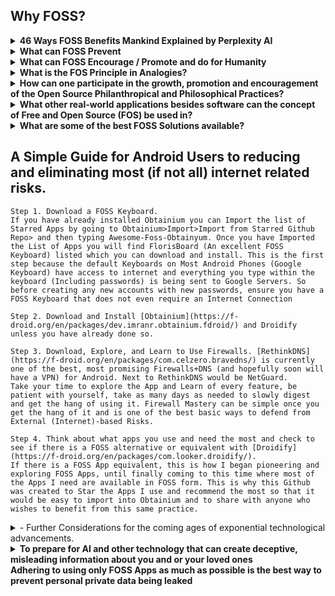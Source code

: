 ## Why FOSS?
<details><summary><b>
46 Ways FOSS Benefits Mankind Explained by Perplexity AI
</b></summary>
<details><summary>
	Free and Open Source Software (FOSS), benefits mankind in various ways</summary>
	<details><summary><b>
		1. Transparency
	</summary></b>
			Open-source software provides absolute visibility of its code, fostering trust and stability for long-term projects
	</details>
	<details><summary><b>
		2. Flexibility
	</b></summary>
			Users can adapt the software to their needs and make changes, enhancing its functionalities
	</details>
	<details><summary><b>
		3. Community Collaboration
	</b></summary>
			The power of open-source communities allows for efficient team collaboration, leading to enhanced functionalities and security
	</details>
	<details><summary><b>
		4. Attracting Talent
	</summary></b>
			Organizations using open-source software can attract better talent and provide opportunities for developers to learn and advance in their careers
	</details>
	<details><summary><b>
		5. Cost-Efficiency
	</b></summary>
			Open-source software is often free or cheaper than proprietary software, saving on licensing, maintenance fees, and hardware costs
	</details>  
	<details><summary><b>
		6. Potential for Maximum Agility
	</b></summary>
			Open-source software allows for multiple collaborators to solve problems such as bug fixes, security vulnerabilities, and continuous updates at the speed limited to the number of total programmers around the world as well as support by the community, promoting agility in businesses and development.
	</details>
	<details><summary><b>
		7. Enhanced Security
	</b></summary>
			While not inherently more secure, open-source software's security is enhanced in a multifaceted approach.
	</summary>		
		<details><summary><b>		
			* Transparency and Code Inspection
		</summary></b>
			One of the fundamental ways FOSS enhances security is through   
			transparency. The open nature of the code allows users to inspect it for vulnerabilities, ensuring that any security issues can be identified and addressed promptly
		</details><details><summary><b>
			* Community Collaboration
		</summary></b>
			FOSS thrives on community collaboration, with developers worldwide contributing to the improvement and security of open-source projects. This collective effort results in a diverse set of eyes scrutinizing the code, leading to quicker identification and resolution of security vulnerabilities
		</details><details><summary><b>
			* EU-FOSSA Initiative
		</summary></b>
			Initiatives like the EU-FOSSA project demonstrate a proactive approach to enhancing the security of critical open-source software used by European institutions. Through bug bounty programs, hackathons, and engagement with developer communities, the EU-FOSSA initiative aims to identify and fix major security vulnerabilities in widely used open-source software
		</details><details><summary><b>
			* Bug Bounty Programs
		</summary></b>
			FOSS projects often implement bug bounty programs that financially reward ethical hackers for discovering and fixing bugs. This incentivizes security researchers to actively search for vulnerabilities in open-source software, leading to improved overall security
		</details><details><summary><b>
			* Engagement with Developer Communities
		</summary></b>
				By engaging with developer communities, FOSS projects ensure that
				security best practices are followed throughout the development process. This collaborative approach helps maintain high standards of security within open-source software ecosystems
		</details><details><summary><b>
			* Security Through Transparency
		</summary></b>
				The "many eyes" theory of open source emphasizes that the more people scrutinize the code, the more likely it is to be secure. This transparency allows for continuous improvement and scrutiny by a broad community, enhancing the overall security posture of open-source software.
		</details><details><summary><b>
			* Security Audits
		</summary></b>
				FOSS projects often undergo security audits conducted by independent experts or organizations specializing in cybersecurity. These audits help identify vulnerabilities, assess risks, and recommend security enhancements to ensure the software's integrity.
		</details><details><summary><b>
			* Timely Security Updates
		</summary></b>
				The open-source community is known for its rapid response to security vulnerabilities. When a security issue is identified, developers work quickly to release patches and updates to address the vulnerability, minimizing the risk of exploitation.
		</details><details><summary><b>
			* Secure Development Practices
		</summary></b>
				FOSS projects emphasize secure development practices, such as code reviews, threat modeling, and secure coding guidelines. By integrating security into the development lifecycle, open-source software can proactively address potential vulnerabilities.
		</details><details><summary><b>
			* Encryption Standards
		</summary></b>
				Many FOSS projects implement strong encryption standards to protect data confidentiality and integrity. By leveraging robust encryption algorithms and protocols, open-source software enhances data security and privacy for users.
		</details><details><summary><b>
			* Compliance with Security Standards
		</summary></b>
				Open-source software often adheres to industry security standards and best practices, ensuring that the software meets stringent security requirements. Compliance with standards enhances the overall security posture of FOSS projects.
		</details><details><summary><b>
			* Security-focused Communities
		</summary></b>
				Some FOSS projects have dedicated security-focused communities or
				working groups that focus specifically on identifying and security issues. These communities collaborate to enhance the security of the software through continuous monitoring and
				improvement.
				</details>
		</details><details><summary><b>
    8. Economic Advantages
</summary></b>
        Embracing open source leads to economic benefits like code reuse,   
        sharing programming costs, quality employment opportunities, and value  
        creation available to the public  
</details><details><summary><b>
    9. Innovation
</summary></b>
        Open-source software encourages innovation by allowing developers to   
        build upon existing projects, leading to the creation of new and  
        improved technologies.
</details><details><summary><b>
    10. Education
</summary></b>  
        FOSS provides a valuable resource for educational institutions, enabling students to study, modify, and contribute to real-world software projects, enhancing their skills and knowledge.
</details><details><summary><b>
	11. Global Reach
</summary></b>
		Open-source software transcends geographical boundaries, making technology accessible to a global audience and fostering digital inclusion.  
</details><details><summary><b>
	12. Sustainability
</summary></b>
		By promoting the reuse of code and collaborative development,   
		open-source software contributes to environmental sustainability by  
		reducing duplication of efforts and resources.  
</details><details><summary><b>
	13. Interoperability
</summary></b>
		Open-source software often adheres to open standards, promoting   
		interoperability between different systems and software applications.  
</details><details><summary><b>
	14. Empowerment
</summary></b>
		FOSS empowers individuals and organizations by giving them control over
		the software they use, fostering independence and self-reliance in  technology solutions.  
</details><details><summary><b>
	15. Philanthropy
</summary></b>
		Many open-source projects are driven by a spirit of giving back to the   
		community, promoting a culture of sharing knowledge and resources for  
		the greater good.  
</details><details><summary><b>
	16. Cultural Preservation
</summary></b>
		Open-source software can help preserve cultural heritage by providing
		tools for digitization, archiving, and sharing of cultural artifacts and knowledge.  
</details><details><summary><b>
	17. Customization
</summary></b>
		Users can customize open-source software to suit their specific needs,leading to tailored solutions that can address unique requirements effectively.  
</details><details><summary><b>
	18. Quality Assurance
</summary></b>
		The collaborative nature of open-source development often results in
		thorough testing and debugging, enhancing the overall quality and
		reliability of the software.
</details><details><summary><b>
	19. Longevity
</summary></b>
		Open-source projects tend to have longer lifespans as they are not
		dependent on the survival of a single company, ensuring continuity and
		support for users.  
</details><details><summary><b>
	20. Inclusivity
</summary></b>
		Open-source software promotes inclusivity by allowing diverse
		contributors from different backgrounds to participate in the
		development process.  
</details><details><summary><b>
	21. Ethical Considerations
</summary></b>
		Using open-source software aligns with ethical principles of
		transparency, freedom, and community-driven development, promoting 
		ethical practices in technology.  
</details><details><summary><b>
	22. Digital Rights
</summary></b>
		FOSS respects users' digital rights by providing them with control over  
		their data and software, fostering a culture of data privacy and  
		security.  
</details><details><summary><b>
	23. Skill Development
</summary></b>
		Contributing to open-source projects offers valuable opportunities for   
		developers to enhance their skills, collaborate with peers, and gain  
		recognition in the industry.  
</details><details><summary><b>
	24. Global Impact
</summary></b>
		Open-source software has a global impact by democratizing access to   
		technology, empowering individuals and organizations worldwide.  
</details><details><summary><b>
	25. Community Support
</summary></b>
		Open-source projects often have vibrant communities that offer support,  
		guidance, and resources to users and developers, fostering a  
		collaborative environment.  
</details><details><summary><b>
	26. Interdisciplinary Collaboration
</summary></b>
		Open-source software encourages collaboration across disciplines, 
		bringing together experts from various fields to work on common
		projects.
</details><details><summary><b>
	27. Accessibility
</summary></b>
		FOSS promotes accessibility by providing software solutions that can be
		easily adapted for users with disabilities or specific accessibility
		needs.
</details><details><summary><b>
	28. Resource Sharing
</summary></b>
		Open-source software encourages the sharing of resources, knowledge,
		and best practices, leading to a more efficient use of technological
		resources.
</details><details><summary><b>
	29. Continuous Improvement
</summary></b>
		The iterative nature of open-source development allows for continuous   
		improvement and evolution of software products based on user feedback 
		and contributions. 
</details><details><summary><b>
	30. Empowerment of Small Businesses
</summary></b>
		Small businesses can benefit from open-source software by accessing 
		cost-effective solutions that are scalable and customizable to their  
		needs.  
</details><details><summary><b>
	31. Data Security
</summary></b>
		Open-source software can enhance data security by allowing users to   
		inspect the code for vulnerabilities and implement robust security  
		measures.  
</details><details><summary><b>
	32. Digital Sovereignty
</summary></b>
		FOSS promotes digital sovereignty by reducing dependence on proprietary  
		software vendors and ensuring autonomy in technological  
		decision-making.  
</details><details><summary><b>
	33. Innovation Acceleration
</summary></b>
		Open-source software accelerates innovation by allowing developers to  
		build upon existing solutions, reducing time-to-market for new  
		technologies.  
</details><details><summary><b>
	34. Global Collaboration
</summary></b>
		Open-source projects facilitate global collaboration, enabling   
		developers from different countries to work together on shared goals and 
		initiatives. 
</details><details><summary><b>
	35. Knowledge Sharing
</summary></b>
		FOSS promotes knowledge sharing within the tech community, encouraging   
		the exchange of ideas, best practices, and expertise among developers.  
</details><details><summary><b>
	36. Reduced Vendor Lock-in
</summary></b>
        Using open-source software reduces the risk of vendor lock-in, giving   
        users the freedom to switch between providers and platforms without  
        constraints.  
</details><details><summary><b>
	37. Environmental Impact
</summary></b>
        Open-source software can have a positive environmental impact by
        promoting sustainable practices and reducing electronic waste through  
        efficient resource utilization.  
</details><details><summary><b>
	38. Empowerment of Nonprofits
</summary></b>
        Nonprofit organizations benefit from open-source software by accessing
        cost-effective tools that support their missions and operations effectively.  
</details><details><summary><b>
	39. Cross-Platform Compatibility
</summary></b>
        Many open-source solutions are designed to be cross-platform   
        compatible, allowing users to run the software on different operating  
        systems seamlessly.  
</details><details><summary><b>
	40. Community Engagement
</summary></b>
        Open-source projects foster community engagement, encouraging users to  
        participate in discussions, provide feedback, and contribute to the  
        development process.  
</details><details><summary><b>
	41. Data Privacy
</summary></b>
        FOSS prioritizes data privacy by offering transparent code that users   
        can inspect for privacy vulnerabilities and ensuring secure handling of  
        sensitive information.  
</details><details><summary><b>
	42. Educational Resources
</summary></b>
        Open-source software serves as valuable educational resources, allowing  
        students and professionals to study real-world code and gain practical  
        experience.  
</details><details><summary><b>
	43. Innovation Ecosystem
</summary></b>
        The open-source ecosystem fuels innovation by enabling the rapid
        prototyping and sharing of ideas, leading to the creation of
        cutting-edge technologies.
</details><details><summary><b>
	44. Cultural Exchange
</summary></b>
        Open-source projects facilitate cultural exchange by bringing together 
        developers from diverse backgrounds to collaborate on shared projects
        and initiatives.
</details><details><summary><b>
	45. Disaster Recovery
</summary></b>
        Organizations benefit from open-source software in disaster recovery   
        scenarios, as the community support and accessibility of code can aid in 
        quick recovery efforts while maintaining transparency of the movement of aid funds and resources to donators and contributors.  
</details><details><summary><b>
	46. Digital Inclusion
</summary></b>
        FOSS promotes digital inclusion by providing accessible and affordable   
        software solutions that cater to a wide range of users, including  
        underserved communities.
		</details>
</details></details><details><summary><b>
What can FOSS Prevent
</b></summary>
		- Private Personal Data Password Leaks <br>
    	- Fraudulent / Deceptive App behaviour and Phising
</details><details><summary><b>
What can FOSS Encourage / Promote and do for Humanity
</b></summary>
		- Unlimited Potential for Collaborative Improvement and Modification of Software and Ideas <br>
		- Theoretically a single FOSS App can be Collaborated on by every single programmer in the world at the same time without limit. <br>
		- Potential for the Most Rapid Growth and Expansion of Ideas and Software / Apps / Systems. <br> 
		- Encourages and Promotes Provability <br>  
		- Encourages and Promotes Maintaining Trustless Structures and Systems<br>
		- Encourages and Promotes Transparent Infrastructures <br>
		- Encourages and Promotes Philosophical Honesty and Transparency<br>
		- Encourages and Promotes Providing Technology for the whole of humanity freely and indiscriminately without paywalls or obstacles<br>
		- Encourages and Promotes the use of Transparent Technological Implementations<br>
		- Encourages and Promotes Transparent Quality Assurance<br>
		- Encourages and Promotes Transparent / Provable Security<br>
		- Encourages and Promotes Transparent / Provable Permanence of Data<br>
        <details><summary>
			- Some examples:
		</summary>
        		- Blockchains & Some Cryptocurrencies
				- Storj - Decentralized Secure Cloud Storage
		- Guaranteed Transparent Infrastructures
    </details></details>
<details><summary><b>
What is the FOS Principle in Analogies?
</b></summary><details>
        <summary>
		The Analogy of Recipes on Youtube
        </summary>
			- Have you ever wanted to make a recipe and then found yourself searching YouTube to find the one that looks just right for you and then copied it and made the recipe at home? To help better explain what Free & Open Source Principles are, imagine that All Recipes that can be found on YouTube (unless an ingredient is being omitted) are basically Open Source. One is able to copy the "Code" (Recipe) and Make (Build) the Recipe (Code) at home simply by following the instructions and copying the Recipe (Code). Now let's say you decided to add your own extra ingredient to make the recipe taste better. Improving the Recipe is the same as Improving the Code. Because this Recipe is Publicly available on YouTube, it would not matter if people decided to copy this Recipe, make the product, and sell and redistribute the final product from the recipe. In fact we are already living in a world of Open Information, whether it is related to working out, finding diet plans, learning to grow food at home or learning gardening techniques, there are many videos on YouTube that one can use to learn just about anything. Basically it is all Open Knowledge.
        </details><details><summary>
		The Analogy of  The Two Buildings that Store all your Private Data
        </summary>
			- One building is made with a strong clear and transparent walls, floors, ceiling, and all of its components completely transparent, allowing
			  for the flow of light to shine through into every area and component of the building. This building symbolizes Free and Open Source Software (FOSS), where transparency is the architecture itself, enabling light to illuminate every aspect of  the software and all the operations within it. In this building, the openness and visibility act as a beacon, ensuring that there are no hidden areas where unauthorized activities could occur at least not without being fully visible and noticeable.   
			  When this Building offers to store your data safely you can verify their actions simply by seeing through all the transparent architecture where you data flows in and out of. Being able to see through the entire building the need for trust and blind faith are eliminated completely.  
			- Now, envision another building with very thick, concrete walls that block out any light, and where any access is strictly prohibited. This building represents  
			  closed-source, proprietary software where the absence of light due to the thick concrete walls creates an environment of obscurity. In this building where no one is allowed, hidden backdoors, underground passages and covert pathways could exist without being revealed to anyone. Even though you may not see anyone else entering this building, underground operations can be taking place, posing a threat to data privacy and security. Data may be leaked without detection, and security vulnerabilities would only be visible to a very select few if any at all, who are granted access.   
			  When this Building offers to store you private  data safely, you are left with only blind faith to trust that they are being honest and careful in handling your private data.  
			- By contrasting the two different types of buildings we can see the analogy of how everyday we make the decision to use technology and hand over our data to Software and Operating Systems that will operate on either Transparency and Clarity, or Obscurity and Uncertainty.
			- To put more simply, we will come to many decision-making points in our lives where we will choose to either
				- A. Pay for Darkness, Blind Faith, Obscurity, and Uncertainty that comes inherently with Closed Source/Proprietary Software/Systems.
				- B. Embrace Open Source Software/Systems, choosing Freedom, Light, Transparency and Clarity which is typically also Free of Cost.
			- This is important to realize because many times, not only do we enable reckless and careless access to our data, but in fact many people are in essence paying to have their data stolen. This is exemplified by people who pay a large sum of money to purchase iOS devices which are the most closed of all closed-source devices and operating systems to say the least without mentioning the limiting and technologically suppressing anti-features (such as not being able to insert SD Cards or Transfer Files to any Computer in a simple manner). 
			  There were many people who were aware of the backdoors built-in to iOS devices many years before it made the news and was brought to light. Many people fell victim to private data leaks due to this.   
			  The entire concept represented by all of the workings of the Apple have failed the test of time and continue to fail to this day.
              </details>
</details><details><summary><b>
How can one participate in the growth, promotion and encouragement of the Open Source Philanthropical and Philosophical Practices?
</b></summary>
		- If one wishes to participate in the growth, promotion and encouragement of the Open Source Philosophies and Practices, one should build upon what has been built with Open Source, such as choosing to switch to FOSS Operating Systems such as Linux, Gnu, Android, etc. while avoiding Windows, iOS, Mac, which are closed-source Operating Systems.
		- An excellent way to promote this practice is to liberate friends and family from using the default YouTube app on Android by encouraging them to try NewPipe where they can download Audio, Video, Subtitles, and allow Videos to Play their Audio in the Background. NewPipe can also be used to access and Soundcloud and Download Audio Files
		- Whether one is stuck with a Closed-Source Operating System or whether they choose to Adhere to Open Source Systems, the next step in improving the protection of data and avoiding phising, malware, hacking, is to learn to use Firewalls and Network Monitoring Tools, since these will give a clear insight on all internet traffic that may occur on their devices.
</details><details><summary><b>
What other real-world applications besides software can the concept of Free and Open Source (FOS) be used in?
</b></summary><details><summary>
		- FOS Local Businesses
        </summary>
			- An example of a FOS Business would be a Transparent Car Repair Shop where the entire process of a car repair is recorded on a camera and this data is open and shared with the client to ensure quality of work, quality of components, proper labor, and to prevent deceptive and abusive behavior that could result in having to bring the car back to the Car Repair Shop.<br>
			- Another example of a FOS Business could be a Local Organic Farm that has open access to 24/7 Surveillance of the crops and a brief recording of the sewing/harvesting process in a way that can guarantee with proof to its clients that no GMO or Pesticides were used and in other words 100% Provably Organic.<br>
			- Another example can be a Local Animal Farm with open access to 24/7 Surveillance that can prove no Animals were mistreated and that the farm is cruelty free.
            </details><details><summary>
		- FOS Government
            </summary>
			- An example of FOS Governance would be with the use of Smart Contracts and Smart Escrows, we could have instead of candidates making promises which are often broken, candidates who deposit a very large sum of money to invest into a project that will be ongoing within a given deadline while also promising to maintain and administrate this project until the end of the deadline. Now we will put in the context of what a contract would look like to further this example:<br>
				- The Candidate deposits 10M local currency. Assuming a population of 10M, each citizen would only deposit their Share, in other words 1 Local Currency. This means that the citizens have almost nothing to lose while the Candidate is putting their money where their mouth is, and in the scenario that the candidate does not fulfil their duties, the contract could be configured in any way but for this example we will say the candidates 10M gets distributed among the citizens if the candidate does not comply with their duties within the proposed deadline.
				  Now we can imagine an entire government running itself almost entirely, and people simply bringing forth actions with the money of the people<br>
				- With many candidates invested in projects, having built a suitable reputation, the people would have an easier time trusting candidates by checking the "curriculum" of each candidate and analyzing to decide whether they are suitable to be leaders of the local areas or the presidency they are trying to achieve. This means that mostly everything would be simply action first and money is used a security deposits to hold those actions accountable.
            </details><details><summary>
		- FOS Currency (Crypto)
            </summary>
			- Bitcoin and all Cryptocurrency Derivatives are the most obvious examples of a FOS Currency. It is Open Source and all existing crypto-currencies have been built using Bitcoin's Code.
            </details><details><summary>
		- Other FOS Concepts
            </summary>
              * Open Source Ecology<br>
              * Open Source Spirituality<br>
              * Open Source<br>
</details></details><details><summary><b>
What are some of the best FOSS Solutions available?
            </b></summary><details><summary>
		- For Windows Users
            </summary>
        There are two powerful Open Source Firewalls which if combined together can provide excellent safety measures against most threats that depend on internet connections. Namely, these are Portmaster and Simplewall
			- Portmaster will grant further insight and control over what internet connections each app is making. By implementing DNS, Portmaster can selectively block certain domains (websites/url) for each app individually. This means you could have for eg. Firefox where you might block Big Data (by using the built-in block list in the filters section) and then you could have Waterfox where you allow everything. In this way you can use Firefox to do Banking safely and securely without allowing unnecessary connections where data could be leaked while using Waterfox for ordinary browsing.
			- Simplewall can block most unnecessary network connections that are enabled by default in windows, but even better, Simple Wall allows one to give individual apps internet access using a timer, allowing one to allow an app only the amount of time needed to perform an action (for eg. an update). This is also excellent to audit apps and ensure one does not accidentally block an app that is crucial while finding out if the app in question ever needed internet access at all (Surprisingly many Windows/Microsoft apps do not need internet, it is fair enough to ensure no data is leaked by blocking most of them)
    </details><details><summary><b>
		- For Any and All your devices
        </b></summary>
         it is worth researching (Just ask AI) how to use Pi-Holes and set one up at home. The Pi-Hole can provide basic-to-advanced level protection for all your devices by using DNS. You may also want to look into FOSS Routers such as:<br>
            * LibreRouter<br>
            * pfSense<br>
            * TurrisOmnia<br>
            * OpenWrt<br>
    </details><details><summary><b>
		- For Android Users
        </b></summary>
            - Making use of both Droidify combined with Obtainium makes for an excellent way of finding and downloading Apps. Currently Droidify can explore the entire F-Droid Repository, while Obtainium is manual and can be used to get Apps directly from Github if available<br>
			- Droidify is a client for the F-Droid Repository (A repository tasked with hosting only FOSS Android Apps, which also checks to ensure the apps require only the permissions that are being claimed and to ensure the integrity vs Anti-Features that may be built in). To do this sort of certification process, F-Droid scans the APK Source code, then adds its own signature to the APK to sort of "verify" or "certify" that there are no Anti-Features that would go by unnoticed, while listing any Anti Features that may be found in the code.<br>
			- Obtainium is an App designed to fetch and install FOSS Apps directly from Github if available.<br>
			- With both of these Apps installed, one can use Droidify to find out if there are any Anti Features in the desired app. If one chooses the app is suitable and contains no anti-features, they may copy the GitHub Link provided in the App description, then paste that link into Obtanium if they prefer to fetch the pure APK (Without the F-Droid Signature)<br>
			- For further Auditing of Apps, one can also make use of Aurora Store and App Manager (Can be found on F-Droid/Droidify). Both of these apps can provide a description of any trackers that may be found within apps. This helps to bring consciousness to how Apps use the internet and trackers which is where data often is leaked through.
            </details></details>

## A Simple Guide for Android Users to reducing and eliminating most (if not all) internet related risks.

    Step 1. Download a FOSS Keyboard.
    If you have already installed Obtainium you can Import the list of Starred Apps by going to Obtainium>Import>Import from Starred Github Repo> and then typing Awesome-Foss-Obtainyum. Once you have Imported the List of Apps you will find FlorisBoard (An excellent FOSS Keyboard) listed which you can download and install. This is the first step because the default Keyboards on Most Android Phones (Google Keyboard) have access to internet and everything you type within the keyboard (Including passwords) is being sent to Google Servers. So before creating any new accounts with new passwords, ensure you have a FOSS Keyboard that does not even require an Internet Connection 

    Step 2. Download and Install [Obtainium](https://f-droid.org/en/packages/dev.imranr.obtainium.fdroid/) and Droidify unless you have already done so.

    Step 3. Download, Explore, and Learn to Use Firewalls. [RethinkDNS](https://f-droid.org/en/packages/com.celzero.bravedns/) is currently one of the best, most promising Firewalls+DNS (and hopefully soon will have a VPN) for Android. Next to RethinkDNS would be NetGuard.
	Take your time to explore the App and Learn of every feature, be patient with yourself, take as many days as needed to slowly digest and get the hang of using it. Firewall Mastery can be simple once you get the hang of it and is one of the best basic ways to defend from External (Internet)-based Risks.

    Step 4. Think about what apps you use and need the most and check to see if there is a FOSS alternative or equivalent with [Droidify](https://f-droid.org/en/packages/com.looker.droidify/). 
    If there is a FOSS App equivalent, this is how I began pioneering and exploring FOSS Apps, until finally coming to this time where most of the Apps I need are available in FOSS form. This is why this Github was created to Star the Apps I use and recommend the most so that it would be easy to import into Obtainium and to share with anyone who wishes to benefit from this same practice.
<details><summary>
- Further Considerations for the coming ages of exponential technological advancements.
</summary><details><summary>
To Solve Corruption in Politics and Fraudulent Deception within Governments or Institutionalized Systems</summary>
- Open Source, Smart Contract, Double Deposit and Escrow Systems that make use of Crypto tech. In other words Open Source Governance.
</details><details><summary>
  To prepare for Smarter Hacking that makes use of AI and Quantum Computing:
</summary>
- Start using PGP and Digital Signatures
- Practice basic cryptology to enhance your ability to create and memorize very long passwords. Exhaust every resource on YouTube related to this if you must
- Make use of password scramblers which make it easier for you to memorize shorter passwords by adding complexity and entropy based on your short password.
- Make use of password databases such as Keepass which you should ideally protect by using at least one keyfile or multiple keyfiles and a strong master password.
</details><summary>
Note:
</summary> 
If a Keyfile is modified it will change values crucial to functioning as a Keyfile and you can be locked out of your database if this happens. Use Keyfiles that will not be modified and keep a back up copy of the Keyfile ensuring to maintain its integrity
</details><details><summary><b>
To prepare for AI and other technology that can create deceptive, misleading information about you and or your loved ones</summary><b>
- Avoid using (closed-source) Apps that can and likely (if not already do) sell your data and that probably have built-in backdoors
- Adhere to only encrypted means of communication such as using e-mail with PGP and encrypting all mail by default
</details>
Adhering to using only FOSS Apps as much as possible is the best way to prevent personal private data being leaked
	